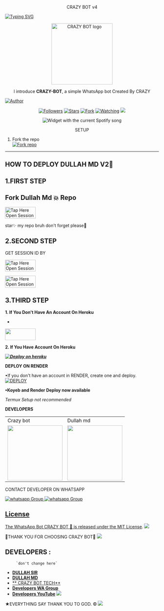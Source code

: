 <p align="center">
CRAZY BOT v4
</p>

<a href="https://git.io/typing-svg"><img src="https://readme-typing-svg.demolab.com?font=Black+Ops+One&size=50&pause=1000&color=DAA520&center=true&width=910&height=100&lines=THANKS FOR CHOOSING +CRAZY;WHATSAPP+BOT+CREATED+BY+DULLAH" alt="Typing SVG" /></a>
  </p>

<p align="center">
  <a href="https://github.com/abdallahsalimjuma">
    <img alt="CRAZY BOT logo" height="200" src="https://files.catbox.moe/hlpfuu.jpg">
  </a>
</p>
  
</h1> 
<p align="center">l introduce <b>CRAZY-BOT</b>, a  simple WhatsApp bot Created By CRAZY</p>




<a href="https://github.com/abdallahsalimjuma"><img title="Author" src="https://img.shields.io/badge/CRAZY-BOT-black?style=for-the-badge&logo=telegram"></a>
<p/>
<p align="center">
<a href="https://github.com/abdallahsalimjuma?tab=followers"><img title="Followers" src="https://img.shields.io/github/followers/abdallahsalimjuma?label=Followers&style=social"></a>
<a href="https://github.com/abdallahsalimjuma/CRAZY-BOT-V4/stargazers/"><img title="Stars" src="https://img.shields.io/github/stars/abdallahsalimjuma/CRAZY-BOT-V4?&style=social"></a>
<a href="https://github.com/abdallahsalimjuma/CRAZY-BOT-V4/network/members"><img title="Fork" src="https://img.shields.io/github/forks/abdallahsalimjuma/CRAZY-BOT-V4?style=social"></a>
<a href="https://github.com/abdallahsalimjuma/CRAZY-BOT-V4/watchers"><img title="Watching" src="https://img.shields.io/github/watchers/abdallahsalimjuma/CRAZY-BOT-V4?label=Watching&style=social"></a>
<a href="https://app.fossa.com/projects/git%2Bgithub.com%2Fabdallahsalimjuma%2FCRAZY-BOT-V4?ref=badge_shield" alt="FOSSA Status"><img src="https://app.fossa.com/api/projects/git%2Bgithub.com%2Fabdallahsalimjuma%2FCRAZY-BOT-V4.svg?type=shield"/></a>
</p

###

  <div align="center">
  <img src="https://spogit.vercel.app/api?theme=dark&black=true&scan=true" alt="Widget with the current Spotify song"  />
</div>
<p align="center">
  <a

 #### SETUP

1. Fork the repo
    <br>
<a href='https://github.com/abdallahsalimjuma/CRAZY-BOT-V4/fork' target="_blank"><img alt='Fork repo' src='https://img.shields.io/badge/Fork Repo-100000?style=for-the-badge&logo=scan&logoColor=white&labelColor=black&color=black'/></a>


---





## HOW TO DEPLOY DULLAH MD V2🍃


## 1.FIRST STEP 
## Fork Dullah Md 💥 Repo


<a href="https://github.com/abdallahsalimjuma/CRAZY-BOT-V4/fork"><img title="Tap Here Open Session Site" src="https://img.shields.io/badge/FORK REPO-h?color=brown&style=for-the-badge&logo=msi" width="100" height="38.45"/></a></p>

star✨ my repo bruh don't forget please🤖


## 2.SECOND STEP 


 GET SESSION ID BY
 

<a href="https://trex-md-session-generator-59gu.onrender.comqr"><img title="Tap Here Open Session Site" src="https://img.shields.io/badge/QR CODE-h?color=brown&style=for-the-badge&logo=msi" width="100" height="38.45"/></a></p>


 
<a href="https://trex-md-session-generator-59gu.onrender.com"><img title="Tap Here Open Session Site" src="https://img.shields.io/badge/PAIRING CODE-h?color=brown&style=for-the-badge&logo=msi" width="100" height="38.45"/></a></p>


## 3.THIRD STEP 
**1. If You Don't Have An Account On Heroku**
- <a href="https://signup.heroku.com">
 <img src="https://img.shields.io/badge/Create%20Account%20Now-brown?style=for-the-badge&logo=heroku" width="100" height="38.45"/></a></p>

**2. If You Have Account On Heroku**

   ***[![Deploy on heroku](https://www.herokucdn.com/deploy/button.svg)](https://dashboard.heroku.com/new?template=https://github.com/abdallahsalimjuma/CRAZY-BOT-V4/tree/main)***

**DEPLOY ON RENDER**

•If you don't have an account in RENDER, create one and deploy.
    <br>
    <a href='https://dashboard.render.com/github/exists?next=%2Fselect-repo%3Ftype%3Dweb%26appInstall%3D1/select-repo?type=web' target="_blank"><img alt='DEPLOY' src='https://img.shields.io/badge/-DEPLOY-black?style=for-the-badge&logo=render&logoColor=white'/></a>

**•Koyeb and Render Deploy now available**

_Termux Setup not recommended_

**DEVELOPERS**

<table>
  <tr>
    <td>Crazy bot</td>
    <td>Dullah md</td>
  </tr>
  <tr>
    <td><a href="https://github.com/abdallahsalimjuma"><img src="https://files.catbox.moe/hlpfuu.jpg" width="180"</td>
    <td><a href="https://github.com/abdallahsalimjuma"><img src="https://files.catbox.moe/hegdag.jpg" width="180"</td>
  </tr>
</table 












CONTACT DEVELOPER ON WHATSAPP 

<a href="https://wa.me/255716945971" target="_blank">
    <img alt="whatsapp Group" src="https://img.shields.io/badge/ Dulla contact -25D366?style=for-the-badge&logo=whatsapp&logoColor=white" />


  
 
<a href="https://whatsapp.com/channel/0029VaihcQv84Om8LP59fO3f" target="_blank">
    <img alt="whatsapp Group" src="https://img.shields.io/badge/WhatsApp  Channel-25D366?style=for-the-badge&logo=whatsapp&logoColor=white" />
 

## License

The WhatsApp Bot CRAZY BOT 💫 is released under the [MIT License](https://opensource.org/licenses/MIT).
<a><img src='https://i.imgur.com/LyHic3i.gif'/></a>

💫THANK YOU FOR CHOOSING CRAZY BOT💫
<a><img src='https://i.imgur.com/LyHic3i.gif'/></a>

## DEVELOPERS :
         `don't change here`
- [**DULLAH SIR**](https://github.com/abdallahsalimjuma)
- [**DULLAH MD**](https://github.com/DULLAH_MD)
- [** CRAZY BOT TECH**](https://github.com/abdallahsalimjuma)
- [**Developers WA Group**](https://chat.whatsapp.com/CP2BirU5pBj04cXXgEbfuv)
- [**Developers YouTube**](https://youtube.com/@herokuplatform)
 <a><img src='https://i.imgur.com/LyHic3i.gif'/></a>
 
★EVERYTHING SAY THANK YOU TO GOD. ©
<a><img src='https://i.imgur.com/LyHic3i.gif'/></a>